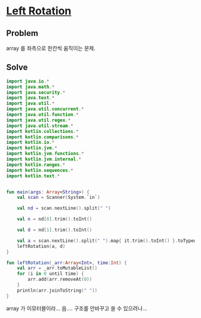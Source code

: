 # [Left Rotation](https://www.hackerrank.com/challenges/array-left-rotation/problem)
## Problem
array 를 좌측으로 한칸씩 움직이는 문제.
## Solve
```kotlin
import java.io.*
import java.math.*
import java.security.*
import java.text.*
import java.util.*
import java.util.concurrent.*
import java.util.function.*
import java.util.regex.*
import java.util.stream.*
import kotlin.collections.*
import kotlin.comparisons.*
import kotlin.io.*
import kotlin.jvm.*
import kotlin.jvm.functions.*
import kotlin.jvm.internal.*
import kotlin.ranges.*
import kotlin.sequences.*
import kotlin.text.*


fun main(args: Array<String>) {
    val scan = Scanner(System.`in`)

    val nd = scan.nextLine().split(" ")

    val n = nd[0].trim().toInt()

    val d = nd[1].trim().toInt()

    val a = scan.nextLine().split(" ").map{ it.trim().toInt() }.toTypedArray()
    leftRotation(a, d)
}

fun leftRotation(_arr:Array<Int>, time:Int) {
    val arr = _arr.toMutableList()
    for (i in 0 until time) {
        arr.add(arr.removeAt(0))
    }
    println(arr.joinToString(" "))
}
```
array 가 이뮤터블이라... 음.... 구조를 안바꾸고 쓸 수 있으려나...
